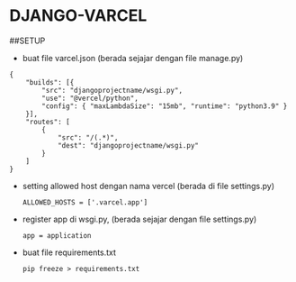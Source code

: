 # DJANGO-VARCEL

##SETUP 
- buat file varcel.json (berada sejajar dengan file manage.py)
```
{
    "builds": [{
        "src": "djangoprojectname/wsgi.py",
        "use": "@vercel/python",
        "config": { "maxLambdaSize": "15mb", "runtime": "python3.9" }
    }],
    "routes": [
        {
            "src": "/(.*)",
            "dest": "djangoprojectname/wsgi.py"
        }
    ]
}
```
- setting allowed host dengan nama vercel (berada di file settings.py)
   ```
   ALLOWED_HOSTS = ['.varcel.app']
   ```
- register app di wsgi.py, (berada sejajar dengan file settings.py)

  ```
  app = application
  ```
- buat file requirements.txt
  ```
  pip freeze > requirements.txt
  ```
